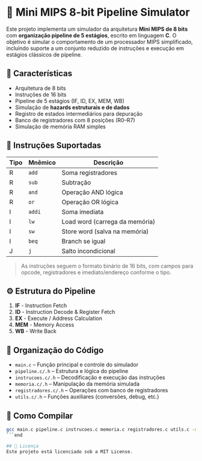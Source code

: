 # 🧠 Mini MIPS 8-bit Pipeline Simulator

Este projeto implementa um simulador da arquitetura **Mini MIPS de 8 bits** com **organização pipeline de 5 estágios**, escrito em linguagem **C**. O objetivo é simular o comportamento de um processador MIPS simplificado, incluindo suporte a um conjunto reduzido de instruções e execução em estágios clássicos de pipeline.

## 🚀 Características

- Arquitetura de 8 bits
- Instruções de 16 bits
- Pipeline de 5 estágios (IF, ID, EX, MEM, WB)
- Simulação de **hazards estruturais e de dados**
- Registro de estados intermediários para depuração
- Banco de registradores com 8 posições (R0–R7)
- Simulação de memória RAM simples

## 🧩 Instruções Suportadas

| Tipo | Mnêmico | Descrição                 |
|------|---------|---------------------------|
| R    | `add`   | Soma registradores        |
| R    | `sub`   | Subtração                 |
| R    | `and`   | Operação AND lógica       |
| R    | `or`    | Operação OR lógica        |
| I    | `addi`  | Soma imediata             |
| I    | `lw`    | Load word (carrega da memória) |
| I    | `sw`    | Store word (salva na memória) |
| I    | `beq`   | Branch se igual           |
| J    | `j`     | Salto incondicional       |

> As instruções seguem o formato binário de 16 bits, com campos para opcode, registradores e imediato/endereço conforme o tipo.

## ⚙️ Estrutura do Pipeline

1. **IF** - Instruction Fetch  
2. **ID** - Instruction Decode & Register Fetch  
3. **EX** - Execute / Address Calculation  
4. **MEM** - Memory Access  
5. **WB** - Write Back

## 📁 Organização do Código

- `main.c` – Função principal e controle do simulador
- `pipeline.c/.h` – Estrutura e lógica do pipeline
- `instrucoes.c/.h` – Decodificação e execução das instruções
- `memoria.c/.h` – Manipulação da memória simulada
- `registradores.c/.h` – Operações com banco de registradores
- `utils.c/.h` – Funções auxiliares (conversões, debug, etc.)

## 🔧 Como Compilar

```bash
gcc main.c pipeline.c instrucoes.c memoria.c registradores.c utils.c -o mips_sim
```end

## 📄 Licença
Este projeto está licenciado sob a MIT License.
